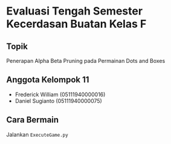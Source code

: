 # Evaluasi Tengah Semester Kecerdasan Buatan Kelas F
## Topik
Penerapan Alpha Beta Pruning pada Permainan Dots and Boxes

## Anggota Kelompok 11

-   Frederick William (05111940000016)
-   Daniel Sugianto (05111940000075)

## Cara Bermain

Jalankan `ExecuteGame.py`
